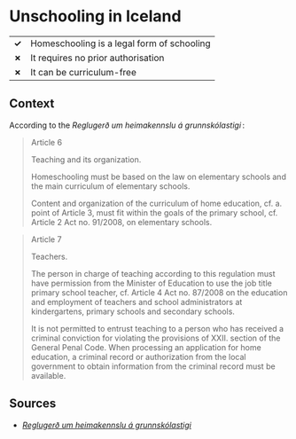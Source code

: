 # Unschooling in Iceland
| | |
|-|-|
| __✓__ | Homeschooling is a legal form of schooling |
| __✗__ | It requires no prior authorisation |
| __✗__ | It can be curriculum-free |

## Context

According to the _Reglugerð um heimakennslu á grunnskólastigi_ :

> Article 6
> 
> Teaching and its organization.
> 
> Homeschooling must be based on the law on elementary schools and the main curriculum of elementary schools.
>
> Content and organization of the curriculum of home education, cf. a. point of Article 3, must fit within the goals of the primary school, cf. Article 2 Act no. 91/2008, on elementary schools.

> Article 7
> 
> Teachers.
> 
> The person in charge of teaching according to this regulation must have permission from the Minister of Education to use the job title primary school teacher, cf. Article 4 Act no. 87/2008 on the education and employment of teachers and school administrators at kindergartens, primary schools and secondary schools.
>
> It is not permitted to entrust teaching to a person who has received a criminal conviction for violating the provisions of XXII. section of the General Penal Code. When processing an application for home education, a criminal record or authorization from the local government to obtain information from the criminal record must be available.

## Sources

* [_Reglugerð um heimakennslu á grunnskólastigi_](https://island.is/reglugerdir/nr/0531-2009)
